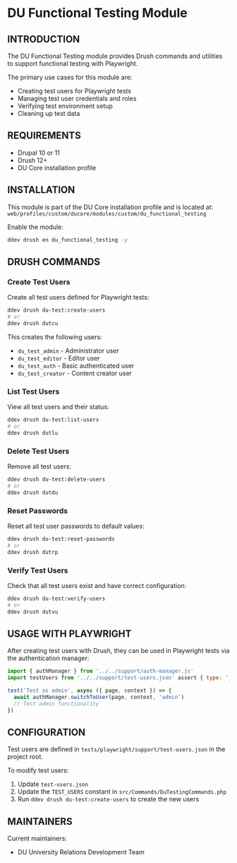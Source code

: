 # DU Functional Testing Module

## INTRODUCTION

The DU Functional Testing module provides Drush commands and utilities to support functional testing with Playwright.

The primary use cases for this module are:

- Creating test users for Playwright tests
- Managing test user credentials and roles
- Verifying test environment setup
- Cleaning up test data

## REQUIREMENTS

- Drupal 10 or 11
- Drush 12+
- DU Core installation profile

## INSTALLATION

This module is part of the DU Core installation profile and is located at:
`web/profiles/custom/ducore/modules/custom/du_functional_testing`

Enable the module:
```bash
ddev drush en du_functional_testing -y
```

## DRUSH COMMANDS

### Create Test Users

Create all test users defined for Playwright tests:

```bash
ddev drush du-test:create-users
# or
ddev drush dutcu
```

This creates the following users:
- `du_test_admin` - Administrator user
- `du_test_editor` - Editor user
- `du_test_auth` - Basic authenticated user
- `du_test_creator` - Content creator user

### List Test Users

View all test users and their status:

```bash
ddev drush du-test:list-users
# or
ddev drush dutlu
```

### Delete Test Users

Remove all test users:

```bash
ddev drush du-test:delete-users
# or
ddev drush dutdu
```

### Reset Passwords

Reset all test user passwords to default values:

```bash
ddev drush du-test:reset-passwords
# or
ddev drush dutrp
```

### Verify Test Users

Check that all test users exist and have correct configuration:

```bash
ddev drush du-test:verify-users
# or
ddev drush dutvu
```

## USAGE WITH PLAYWRIGHT

After creating test users with Drush, they can be used in Playwright tests via the authentication manager:

```javascript
import { authManager } from '../../support/auth-manager.js'
import testUsers from '../../support/test-users.json' assert { type: 'json' }

test('Test as admin', async ({ page, context }) => {
  await authManager.switchToUser(page, context, 'admin')
  // Test admin functionality
})
```

## CONFIGURATION

Test users are defined in `tests/playwright/support/test-users.json` in the project root.

To modify test users:
1. Update `test-users.json`
2. Update the `TEST_USERS` constant in `src/Commands/DuTestingCommands.php`
3. Run `ddev drush du-test:create-users` to create the new users

## MAINTAINERS

Current maintainers:

- DU University Relations Development Team

